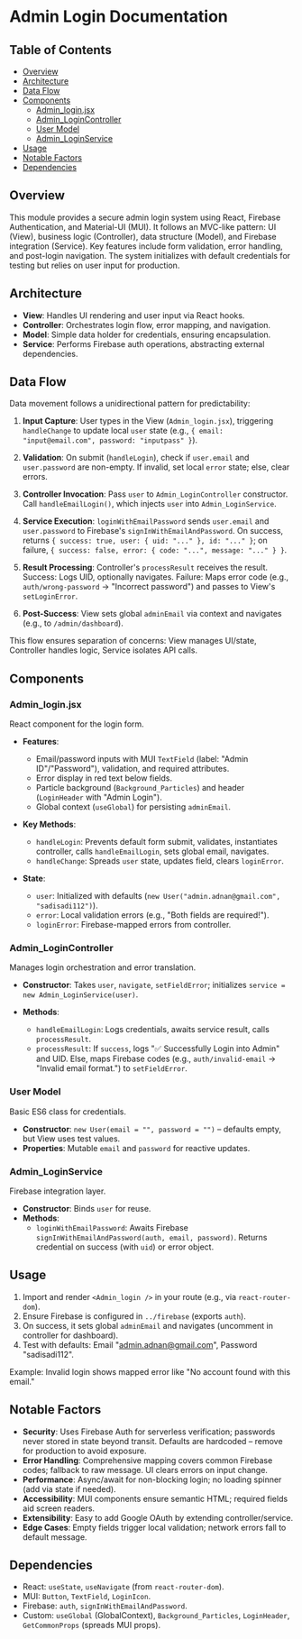 # Admin Login Documentation

## Table of Contents

- [Overview](#overview)
- [Architecture](#architecture)
- [Data Flow](#data-flow)
- [Components](#components)
  - [Admin_login.jsx](#admin_loginjsx)
  - [Admin_LoginController](#admin_logincontroller)
  - [User Model](#user-model)
  - [Admin_LoginService](#admin_loginservice)
- [Usage](#usage)
- [Notable Factors](#notable-factors)
- [Dependencies](#dependencies)

## Overview

This module provides a secure admin login system using React, Firebase Authentication, and Material-UI (MUI). It follows an MVC-like pattern: UI (View), business logic (Controller), data structure (Model), and Firebase integration (Service). Key features include form validation, error handling, and post-login navigation. The system initializes with default credentials for testing but relies on user input for production.

## Architecture

- **View**: Handles UI rendering and user input via React hooks.
- **Controller**: Orchestrates login flow, error mapping, and navigation.
- **Model**: Simple data holder for credentials, ensuring encapsulation.
- **Service**: Performs Firebase auth operations, abstracting external dependencies.

## Data Flow

Data movement follows a unidirectional pattern for predictability:

1. **Input Capture**: User types in the View (`Admin_login.jsx`), triggering `handleChange` to update local `user` state (e.g., `{ email: "input@email.com", password: "inputpass" }`).

2. **Validation**: On submit (`handleLogin`), check if `user.email` and `user.password` are non-empty. If invalid, set local `error` state; else, clear errors.

3. **Controller Invocation**: Pass `user` to `Admin_LoginController` constructor. Call `handleEmailLogin()`, which injects `user` into `Admin_LoginService`.

4. **Service Execution**: `loginWithEmailPassword` sends `user.email` and `user.password` to Firebase's `signInWithEmailAndPassword`. On success, returns `{ success: true, user: { uid: "..." }, id: "..." }`; on failure, `{ success: false, error: { code: "...", message: "..." } }`.

5. **Result Processing**: Controller's `processResult` receives the result. Success: Logs UID, optionally navigates. Failure: Maps error code (e.g., `auth/wrong-password` → "Incorrect password") and passes to View's `setLoginError`.

6. **Post-Success**: View sets global `adminEmail` via context and navigates (e.g., to `/admin/dashboard`).

This flow ensures separation of concerns: View manages UI/state, Controller handles logic, Service isolates API calls.

## Components

### Admin_login.jsx

React component for the login form.

- **Features**:
  - Email/password inputs with MUI `TextField` (label: "Admin ID"/"Password"), validation, and required attributes.
  - Error display in red text below fields.
  - Particle background (`Background_Particles`) and header (`LoginHeader` with "Admin Login").
  - Global context (`useGlobal`) for persisting `adminEmail`.

- **Key Methods**:
  - `handleLogin`: Prevents default form submit, validates, instantiates controller, calls `handleEmailLogin`, sets global email, navigates.
  - `handleChange`: Spreads `user` state, updates field, clears `loginError`.

- **State**:
  - `user`: Initialized with defaults (`new User("admin.adnan@gmail.com", "sadisadi112")`).
  - `error`: Local validation errors (e.g., "Both fields are required!").
  - `loginError`: Firebase-mapped errors from controller.

### Admin_LoginController

Manages login orchestration and error translation.

- **Constructor**: Takes `user`, `navigate`, `setFieldError`; initializes `service = new Admin_LoginService(user)`.

- **Methods**:
  - `handleEmailLogin`: Logs credentials, awaits service result, calls `processResult`.
  - `processResult`: If `success`, logs "✅ Successfully Login into Admin" and UID. Else, maps Firebase codes (e.g., `auth/invalid-email` → "Invalid email format.") to `setFieldError`.

### User Model

Basic ES6 class for credentials.

- **Constructor**: `new User(email = "", password = "")` – defaults empty, but View uses test values.
- **Properties**: Mutable `email` and `password` for reactive updates.

### Admin_LoginService

Firebase integration layer.

- **Constructor**: Binds `user` for reuse.
- **Methods**:
  - `loginWithEmailPassword`: Awaits Firebase `signInWithEmailAndPassword(auth, email, password)`. Returns credential on success (with `uid`) or error object.

## Usage

1. Import and render `<Admin_login />` in your route (e.g., via `react-router-dom`).
2. Ensure Firebase is configured in `../firebase` (exports `auth`).
3. On success, it sets global `adminEmail` and navigates (uncomment in controller for dashboard).
4. Test with defaults: Email "admin.adnan@gmail.com", Password "sadisadi112".

Example: Invalid login shows mapped error like "No account found with this email."

## Notable Factors

- **Security**: Uses Firebase Auth for serverless verification; passwords never stored in state beyond transit. Defaults are hardcoded – remove for production to avoid exposure.
- **Error Handling**: Comprehensive mapping covers common Firebase codes; fallback to raw message. UI clears errors on input change.
- **Performance**: Async/await for non-blocking login; no loading spinner (add via state if needed).
- **Accessibility**: MUI components ensure semantic HTML; required fields aid screen readers.
- **Extensibility**: Easy to add Google OAuth by extending controller/service.
- **Edge Cases**: Empty fields trigger local validation; network errors fall to default message.

## Dependencies

- React: `useState`, `useNavigate` (from `react-router-dom`).
- MUI: `Button`, `TextField`, `LoginIcon`.
- Firebase: `auth`, `signInWithEmailAndPassword`.
- Custom: `useGlobal` (GlobalContext), `Background_Particles`, `LoginHeader`, `GetCommonProps` (spreads MUI props).